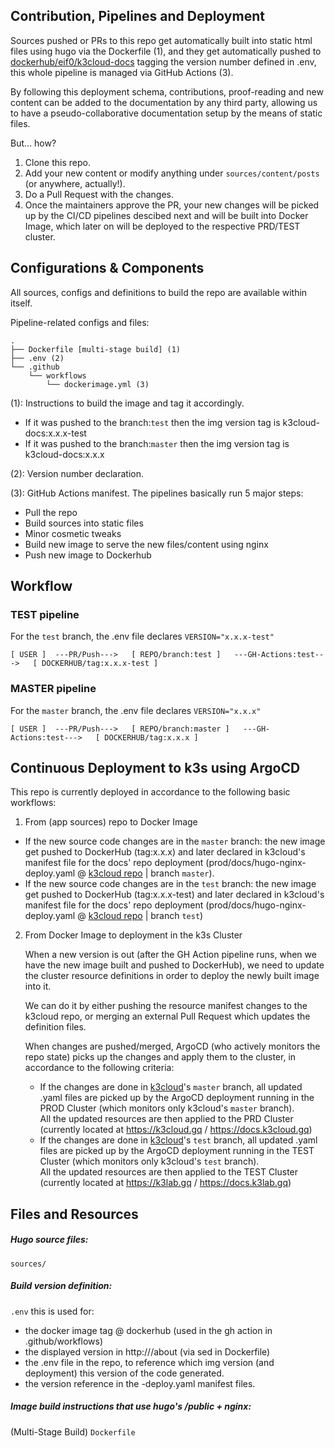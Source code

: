 ## Contribution, Pipelines and Deployment

Sources pushed or PRs to this repo get automatically built into static html files using hugo via the Dockerfile (1), and they get automatically pushed to [dockerhub/eif0/k3cloud-docs](https://hub.docker.com/r/eif0/k3cloud-docs/) tagging the version number defined in .env, this whole pipeline is managed via GitHub Actions (3).

By following this deployment schema, contributions, proof-reading and new content can be added to the documentation by any third party, allowing us to have a pseudo-collaborative documentation setup by the means of static files.

But... how?
1. Clone this repo.
2. Add your new content or modify anything under `sources/content/posts` (or anywhere, actually!).
3. Do a Pull Request with the changes.
4. Once the maintainers approve the PR, your new changes will be picked up by the CI/CD pipelines descibed next and will be built into Docker Image, which later on will be deployed to the respective PRD/TEST cluster.

## Configurations & Components

All sources, configs and definitions to build the repo are available within itself.

Pipeline-related configs and files:
```
.
├── Dockerfile [multi-stage build] (1)
├── .env (2)
└── .github
    └── workflows
        └── dockerimage.yml (3)
```

(1): Instructions to build the image and tag it accordingly.  
- If it was pushed to the branch:`test` then the img version tag is k3cloud-docs:x.x.x-test
- If it was pushed to the branch:`master` then the img version tag is k3cloud-docs:x.x.x  

(2): Version number declaration.  

(3): GitHub Actions manifest. The pipelines basically run 5 major steps:
- Pull the repo
- Build sources into static files
- Minor cosmetic tweaks
- Build new image to serve the new files/content using nginx
- Push new image to Dockerhub

## Workflow

### TEST pipeline
For the `test` branch, the .env file declares `VERSION="x.x.x-test"`
```
[ USER ]  ---PR/Push--->   [ REPO/branch:test ]   ---GH-Actions:test--->   [ DOCKERHUB/tag:x.x.x-test ]
```

### MASTER pipeline
For the `master` branch, the .env file declares `VERSION="x.x.x"`
```
[ USER ]  ---PR/Push--->   [ REPO/branch:master ]   ---GH-Actions:test--->   [ DOCKERHUB/tag:x.x.x ]
```


## Continuous Deployment to k3s using ArgoCD
This repo is currently deployed in accordance to the following basic workflows:

1. From (app sources) repo to Docker Image

- If the new source code changes are in the `master` branch: the new image get pushed to DockerHub (tag:x.x.x) and later declared in k3cloud's manifest file for the docs' repo deployment (prod/docs/hugo-nginx-deploy.yaml @ [k3cloud repo](https://github.com/k3cloud/k3cloud) | branch `master`).
- If the new source code changes are in the `test` branch: the new image get pushed to DockerHub (tag:x.x.x-test) and later declared in k3cloud's manifest file for the docs' repo deployment (prod/docs/hugo-nginx-deploy.yaml @ [k3cloud repo](https://github.com/k3cloud/k3cloud) | branch `test`) 

2. From Docker Image to deployment in the k3s Cluster

	When a new version is out (after the GH Action pipeline runs, when we have the new image built and pushed to DockerHub), we need to update the cluster resource definitions in order to deploy the newly built image into it.
	
	We can do it by either pushing the resource manifest changes to the k3cloud repo, or merging an external Pull Request which updates the definition files.  
	
	When changes are pushed/merged, ArgoCD (who actively monitors the repo state) picks up the changes and apply them to the cluster, in accordance to the following criteria:
	- If the changes are done in [k3cloud](https://github.com/k3cloud/k3cloud)'s `master` branch, all updated .yaml files are picked up by the ArgoCD deployment running in the PROD Cluster (which monitors only k3cloud's `master` branch).  
	All the updated resources are then applied to the PRD Cluster (currently located at https://k3cloud.gq / https://docs.k3cloud.gq)
	- If the changes are done in [k3cloud](https://github.com/k3cloud/k3cloud)'s `test` branch, all updated .yaml files are picked up by the ArgoCD deployment running in the TEST Cluster (which monitors only k3cloud's `test` branch).  
	All the updated resources are then applied to the TEST Cluster (currently located at https://k3lab.gq / https://docs.k3lab.gq)
	

## Files and Resources
##### Hugo source files:
```sources/```

##### Build version definition:
```.env```
this is used for:
- the docker image tag @ dockerhub (used in the gh action in .github/workflows)
- the displayed version in http://<host>/about (via sed in Dockerfile)
- the .env file in the repo, to reference which img version (and deployment) this version of the code generated.
- the version reference in the -deploy.yaml manifest files.


##### Image build instructions that use hugo's /public + nginx:  
(Multi-Stage Build)
```Dockerfile```
